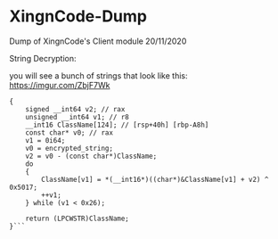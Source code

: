 # XingnCode-Dump
Dump of XingnCode's Client module 20/11/2020


String Decryption:

you will see a bunch of strings that look like this: https://imgur.com/ZbjF7Wk

```const wchar_t* decrypt_chinkstring(const char* encrypted_string)
{
    signed __int64 v2; // rax
    unsigned __int64 v1; // r8
    __int16 ClassName[124]; // [rsp+40h] [rbp-A8h]
    const char* v0; // rax
    v1 = 0i64;
    v0 = encrypted_string;
    v2 = v0 - (const char*)ClassName;
    do
    {
        ClassName[v1] = *(__int16*)((char*)&ClassName[v1] + v2) ^ 0x5017;
        ++v1;
    } while (v1 < 0x26);

    return (LPCWSTR)ClassName;
}```
